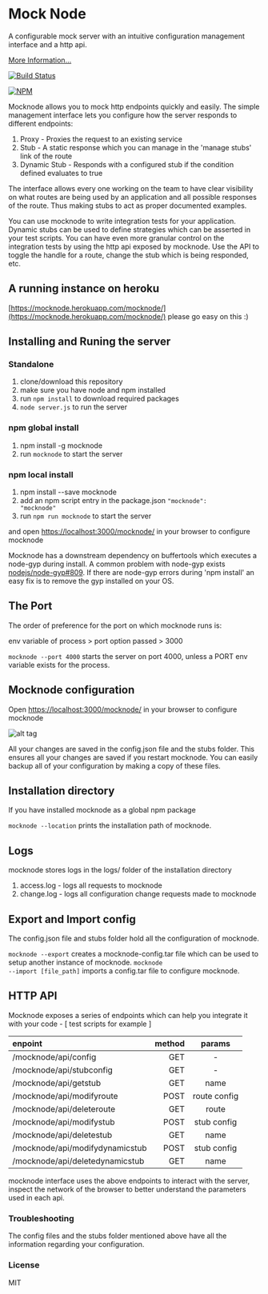 # Mock Node
A configurable mock server with an intuitive configuration management interface and a http api.

[More Information...](https://medium.com/@i.anunay/mocknode-e338f793dba0)

[![Build Status](https://travis-ci.org/ianunay/mock-node.svg?branch=master)](https://travis-ci.org/ianunay/mock-node)

[![NPM](https://nodei.co/npm/mocknode.png?downloadRank=true)](https://www.npmjs.com/package/mocknode)

Mocknode allows you to mock http endpoints quickly and easily. The simple management interface lets you configure how the server responds to different endpoints:

 1. Proxy         -   Proxies the request to an existing service
 2. Stub          -   A static response which you can manage in the 'manage stubs' link of the route
 3. Dynamic Stub  -   Responds with a configured stub if the condition defined evaluates to true

The interface allows every one working on the team to have clear visibility on what routes are being used by an application and all possible responses of the route. Thus making stubs to act as proper documented examples.

You can use mocknode to write integration tests for your application. Dynamic stubs can be used to define strategies which can be asserted in your test scripts. You can have even more granular control on the integration tests by using the http api exposed by mocknode. Use the API to toggle the handle for a route, change the stub which is being responded, etc.

## A running instance on heroku

[https://mocknode.herokuapp.com/mocknode/](https://mocknode.herokuapp.com/mocknode/)
please go easy on this :)

## Installing and Runing the server

### Standalone

  1. clone/download this repository
  2. make sure you have node and npm installed
  3. run <code>npm install</code> to download required packages
  4. <code>node server.js</code> to run the server

### npm global install

  1. npm install -g mocknode
  2. run <code>mocknode</code> to start the server

### npm local install

  1. npm install --save mocknode
  2. add an npm script entry in the package.json <code>"mocknode": "mocknode"</code>
  3. run <code>npm run mocknode</code> to start the server

and open [https://localhost:3000/mocknode/](https://localhost:3000/mocknode/) in your browser to configure mocknode


Mocknode has a downstream dependency on buffertools which executes a node-gyp during install.
A common problem with node-gyp exists [nodejs/node-gyp#809](https://github.com/nodejs/node-gyp/issues/809). If there are node-gyp errors during 'npm install' an easy fix is to remove the gyp installed on your OS.

## The Port

The order of preference for the port on which mocknode runs is:

env variable of process > port option passed > 3000

<code>mocknode --port 4000</code> starts the server on port 4000, unless a PORT env variable exists for the process.


## Mocknode configuration

Open [https://localhost:3000/mocknode/](https://localhost:3000/mocknode/) in your browser to configure mocknode

![alt tag](https://cloud.githubusercontent.com/assets/1129363/14989097/237e4478-114e-11e6-8083-b56cfa95dc4f.png)

All your changes are saved in the config.json file and the stubs folder. This ensures all your changes are saved if you restart mocknode. You can easily backup all of your configuration by making a copy of these files.

## Installation directory

If you have installed mocknode as a global npm package

<code>mocknode --location</code> prints the installation path of mocknode.

## Logs

mocknode stores logs in the logs/ folder of the installation directory
1. access.log - logs all requests to mocknode
2. change.log - logs all configuration change requests made to mocknode

## Export and Import config

The config.json file and stubs folder hold all the configuration of mocknode.

<code>mocknode --export</code> creates a mocknode-config.tar file which can be used to setup another instance of mocknode.
<code>mocknode --import [file_path]</code> imports a config.tar file to configure mocknode.

## HTTP API

Mocknode exposes a series of endpoints which can help you integrate it with your code - [ test scripts for example ]


| enpoint                         |  method  |     params      |
| :------------------------------ | --------:| :------------:  |
| /mocknode/api/config            |    GET   |        -        |
| /mocknode/api/stubconfig        |    GET   |        -        |
| /mocknode/api/getstub           |    GET   |      name       |
| /mocknode/api/modifyroute       |   POST   |   route config  |
| /mocknode/api/deleteroute       |    GET   |      route      |
| /mocknode/api/modifystub        |   POST   |    stub config  |
| /mocknode/api/deletestub        |    GET   |      name       |
| /mocknode/api/modifydynamicstub |   POST   |    stub config  |
| /mocknode/api/deletedynamicstub |    GET   |      name       |


mocknode interface uses the above endpoints to interact with the server, inspect the network of the browser to better understand the parameters used in each api.

### Troubleshooting

The config files and the stubs folder mentioned above have all the information regarding your configuration.


### License

MIT
